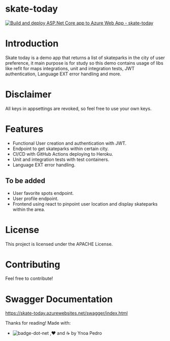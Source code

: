 # skate-today
[![Build and deploy ASP.Net Core app to Azure Web App - skate-today](https://github.com/ypedroo/skate-today/actions/workflows/main_skate-today.yml/badge.svg)](https://github.com/ypedroo/skate-today/actions/workflows/main_skate-today.yml)

# Introduction
Skate today is a demo app that returns a list of skateparks in the city of user preference, it main purpose is for study so this demo contains usage of libs like refit for maps integrations, unit and integration tests, JWT authentication, Language EXT error handling and more.
# Disclaimer
All keys in appsettings are revoked, so feel free to use your own keys.
# Features
* Functional User creation and authentication with JWT.
* Endpoint to get skateparks within certain city.
* CI/CD with GitHub Actions deploying to Heroku.
* Unit and integration tests with test containers.
* Language EXT error handling.
## To be added
* User favorite spots endpoint.
* User profile endpoint.
* Frontend using react to pinpoint user location and display skateparks within the area.


# License
This project is licensed under the APACHE License.

# Contributing
Feel free to contribute!

# Swagger Documentation
https://skate-today.azurewebsites.net/swagger/index.html

Thanks for reading!
Made with:
* ![badge-dot-net](https://img.shields.io/badge/C%23-239120?style=for-the-badge&logo=c-sharp&logoColor=white) ,❤️ and ☕  by Ynoa Pedro
